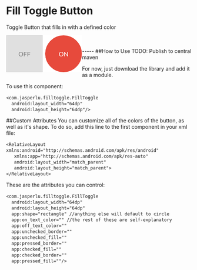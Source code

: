 # Fill Toggle Button
Toggle Button that fills in with a defined color

<img src="/src/main/res/drawable/demo_imgs.png" align="left" height="100" />
<br />
<br />
-----
##How to Use
TODO: Publish to central maven

For now, just download the library and add it as a module. 

To use this component:

    <com.jasperlu.filltoggle.FillToggle
      android:layout_width="64dp"
      android:layout_height="64dp"/>

##Custom Attributes
You can customize all of the colors of the button, as well as it's shape. To do so, add this line to the first component in your xml file:

    <RelativeLayout xmlns:android="http://schemas.android.com/apk/res/android"
       xmlns:app="http://schemas.android.com/apk/res-auto"
       android:layout_width="match_parent"
       android:layout_height="match_parent">
    </RelativeLayout>
  
These are the attributes you can control: 

    <com.jasperlu.filltoggle.FillToggle
      android:layout_width="64dp"
      android:layout_height="64dp"
      app:shape="rectangle" //anything else will default to circle
      app:on_text_color="" //the rest of these are self-explanatory
      app:off_text_color=""
      app:unchecked_border=""
      app:unchecked_fill=""
      app:pressed_border=""
      app:checked_fill=""
      app:checked_border=""
      app:pressed_fill=""/>
